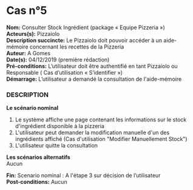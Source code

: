 # Cas  n°5

**Nom:** Consulter Stock Ingrédient (package « Equipe Pizzeria »)<br>
**Acteurs(s):** Pizzaiolo<br>
**Description succincte:** Le Pizzaiolo doit pouvoir accéder à un aide-mémoire concernant les recettes de la Pizzeria<br>
**Auteur:** A Gomes<br>
**Date(s):** 04/12/2019 (première rédaction)<br>
**Pré-conditions:** L’utilisateur doit être authentifié en tant Pizzaiolo ou Responsable ( Cas d’utilisation « S’identifier »)<br>
**Démarrage:** L’utilisateur a demandé la consultation de l'aide-mémoire<br>

### **DESCRIPTION**

**Le scénario nominal**<br>
1. Le système affiche une page contenant les informations sur le stock d'ingrédient disponible à la pizzeria
2. L'utilisateur peut demander la modification manuelle d'un des ingrédients affiché (Cas d'utilisation "Modifier Manuellement Stock")
3. L'utilisateur quitte la consultation

**Les scénarios alternatifs**<br>
Aucun

**Fin:** Scenario nominal : A l'étape 3 sur décision de l’utilisateur<br>
**Post-conditions:** Aucun